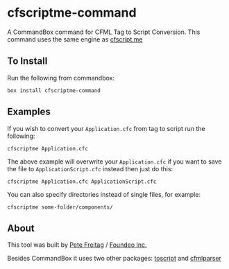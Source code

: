 # cfscriptme-command

A CommandBox command for CFML Tag to Script Conversion. This command uses the same engine as [cfscript.me](http://cfscript.me/)


## To Install

Run the following from commandbox:

	box install cfscriptme-command

## Examples

If you wish to convert your `Application.cfc` from tag to script run the following:

	cfscriptme Application.cfc

The above example will overwrite your `Application.cfc` if you want to save the file to `ApplicationScript.cfc` instead then just do this:
	
	cfscriptme Application.cfc ApplicationScript.cfc

You can also specify directories instead of single files, for example:

	cfscriptme some-folder/components/

## About

This tool was built by [Pete Freitag](https://www.petefreitag.com/) / [Foundeo Inc.](https://foundeo.com/) 

Besides CommandBox it uses two other packages: [toscript](https://github.com/foundeo/toscript) and [cfmlparser](https://github.com/foundeo/cfmlparser)